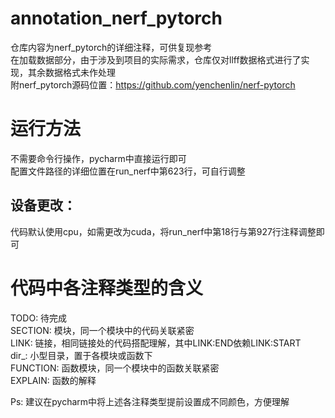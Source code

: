 # annotation_nerf_pytorch
仓库内容为nerf_pytorch的详细注释，可供复现参考  
在加载数据部分，由于涉及到项目的实际需求，仓库仅对llff数据格式进行了实现，其余数据格式未作处理    
附nerf_pytorch源码位置：https://github.com/yenchenlin/nerf-pytorch
# 运行方法
不需要命令行操作，pycharm中直接运行即可  
配置文件路径的详细位置在run_nerf中第623行，可自行调整
## 设备更改：
代码默认使用cpu，如需更改为cuda，将run_nerf中第18行与第927行注释调整即可
# 代码中各注释类型的含义  
TODO: 待完成  
SECTION: 模块，同一个模块中的代码关联紧密  
LINK: 链接，相同链接处的代码搭配理解，其中LINK:END依赖LINK:START  
dir_: 小型目录，置于各模块或函数下  
FUNCTION: 函数模块，同一个模块中的函数关联紧密  
EXPLAIN: 函数的解释  

Ps: 建议在pycharm中将上述各注释类型提前设置成不同颜色，方便理解
